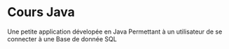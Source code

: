 # Cours Java
Une petite application dévelopée en Java Permettant à un utilisateur de se connecter à une Base de donnée SQL
